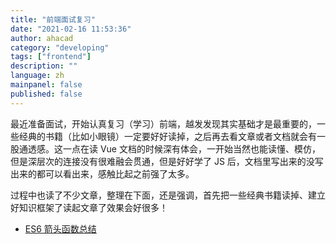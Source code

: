 ```yaml
---
title: "前端面试复习"
date: "2021-02-16 11:53:36"
author: ahacad
category: "developing"
tags: ["frontend"]
description: ""
language: zh
mainpanel: false
published: false
---
```


最近准备面试，开始认真复习（学习）前端，越发发现其实基础才是最重要的，一些经典的书籍（比如小眼镜）一定要好好读掉，之后再去看文章或者文档就会有一股通透感。这一点在读 Vue 文档的时候深有体会，一开始当然也能读懂、模仿，但是深层次的连接没有很难融会贯通，但是好好学了 JS 后，文档里写出来的没写出来的都可以看出来，感触比起之前强了太多。

过程中也读了不少文章，整理在下面，还是强调，首先把一些经典书籍读掉、建立好知识框架了读起文章了效果会好很多！

- [ES6 箭头函数总结](https://www.cnblogs.com/mengff/p/9656486.html)

